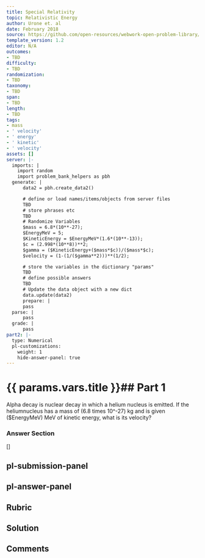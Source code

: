 ```yaml
---
title: Special Relativity
topic: Relativistic Energy
author: Urone et. al
date: February 2018
source: https://github.com/open-resources/webwork-open-problem-library/tree/master/Contrib/BrockPhysics/College_Physics_Urone/28.Special_Relativity/28-06.Relativistic_Energy/NU_U17-28-06-012.pg
template_version: 1.2
editor: N/A
outcomes:
- TBD
difficulty:
- TBD
randomization:
- TBD
taxonomy:
- TBD
span:
- TBD
length:
- TBD
tags:
- mass
- ' velocity'
- ' energy'
- ' kinetic'
- ' velocity'
assets: []
server: |-
  imports: |
    import random
    import problem_bank_helpers as pbh
  generate: |
      data2 = pbh.create_data2()

      # define or load names/items/objects from server files
      TBD
      # store phrases etc
      TBD
      # Randomize Variables
      $mass = 6.8*(10**-27);
      $EnergyMeV = 5;
      $KineticEnergy = $EnergyMeV*(1.6*(10**-13));
      $c = (2.998*(10**8))**2;
      $gamma = ($KineticEnergy+($mass*$c))/($mass*$c);
      $velocity = (1-(1/($gamma**2)))**(1/2);

      # store the variables in the dictionary "params"
      TBD
      # define possible answers
      TBD
      # Update the data object with a new dict
      data.update(data2)
      prepare: |
      pass
  parse: |
      pass
  grade: |
      pass
part2: |-
  type: Numerical
  pl-customizations:
    weight: 1
    hide-answer-panel: true
---
```


# {{ params.vars.title }}## Part 1 
Alpha decay is nuclear decay in which a helium nucleus is emitted. If the heliumnucleus has a mass of (6.8 times 10^-27) kg and is given ($EnergyMeV) MeV of kinetic energy, what is its velocity? 


### Answer Section 
[]

## pl-submission-panel 


## pl-answer-panel 


## Rubric 


## Solution 


## Comments 


